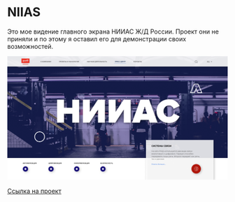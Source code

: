 <h1 align="left">NIIAS</h1>

<p>
  Это мое видение главного экрана НИИАС Ж/Д России. Проект они не приняли и по этому я оставил его для демонстрации своих возможностей.
</p>

![NIIAS](NIIAS.png)

[Ссылка на проект](https://www.figma.com/file/Ei35fQCxw4s9fL3Qxhdnqf/NIIAS?node-id=0%3A1&t=R36RqV3JmGYGiX6z-1)
